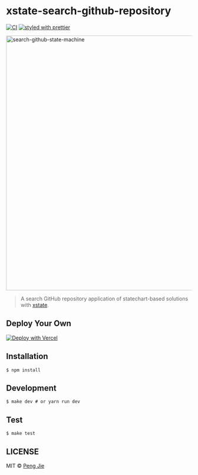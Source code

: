 # xstate-search-github-repository

[![CI](https://github.com/neighborhood999/xstate-search-github-repository/workflows/CI/badge.svg?branch=master)](https://github.com/neighborhood999/xstate-search-github-repository/actions)
[![styled with prettier](https://flat.badgen.net/badge/style%20with/prettier/ff69b4)](https://github.com/prettier/prettier)

<img width="689" alt="search-github-state-machine" src="https://user-images.githubusercontent.com/10325111/156774217-bd681da5-8921-41de-9ef7-91b7c25ed1c4.png">

> A search GitHub repository application of statechart-based solutions with [xstate](https://xstate.js.org/).

## Deploy Your Own

[![Deploy with Vercel](https://vercel.com/button)](https://vercel.com/import/project?template=https://github.com/neighborhood999/xstate-search-github-repository)

## Installation

```shell
$ npm install
```

## Development

```shell
$ make dev # or yarn run dev
```

## Test

```shell
$ make test
```
## LICENSE

MIT © [Peng Jie](https://github.com/neighborhood999/)

